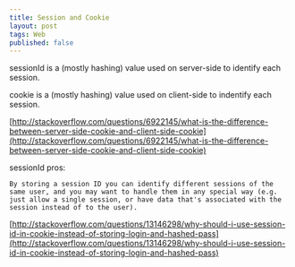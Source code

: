 ```yaml
---
title: Session and Cookie
layout: post
tags: Web
published: false
---
```



sessionId is a (mostly hashing) value used on server-side to identify each session.

cookie is a (mostly hashing) value used on client-side to indentify each session.


[http://stackoverflow.com/questions/6922145/what-is-the-difference-between-server-side-cookie-and-client-side-cookie](http://stackoverflow.com/questions/6922145/what-is-the-difference-between-server-side-cookie-and-client-side-cookie)


sessionId pros:
```
By storing a session ID you can identify different sessions of the same user, and you may want to handle them in any special way (e.g. just allow a single session, or have data that's associated with the session instead of to the user).
```
[http://stackoverflow.com/questions/13146298/why-should-i-use-session-id-in-cookie-instead-of-storing-login-and-hashed-pass](http://stackoverflow.com/questions/13146298/why-should-i-use-session-id-in-cookie-instead-of-storing-login-and-hashed-pass)